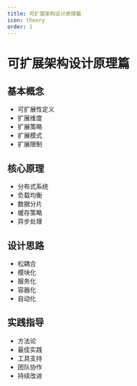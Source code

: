 ```yaml
---
title: 可扩展架构设计原理篇
icon: theory
order: 1
---
```


# 可扩展架构设计原理篇

## 基本概念
- 可扩展性定义
- 扩展维度
- 扩展策略
- 扩展模式
- 扩展限制

## 核心原理
- 分布式系统
- 负载均衡
- 数据分片
- 缓存策略
- 异步处理

## 设计思路
- 松耦合
- 模块化
- 服务化
- 容器化
- 自动化

## 实践指导
- 方法论
- 最佳实践
- 工具支持
- 团队协作
- 持续改进

